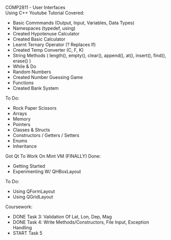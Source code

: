 COMP2811 - User Interfaces  
Using C++ Youtube Tutorial Covered: 
- Basic Commmands (Output, Input, Variables, Data Types)
- Namespaces (typedef, using)
- Created Hypotenuse Calculator
- Created Basic Calculator
- Learnt Ternary Operator (? Replaces If) 
- Created Temp Converter (C, F, K)
- String Methods ( length(), empty(), clear(), append(), at(), insert(), find(), erase() )
- While & Do
- Random Numbers
- Created Number Guessing Game
- Functions
- Created Bank System

To Do:
- Rock Paper Scissors
- Arrays
- Memory
- Pointers
- Classes & Structs
- Constructors / Getters / Setters
- Enums
- Inheritance

Got Qt To Work On Mint VM (FINALLY)
Done:
- Getting Started
- Experimenting W/ QHBoxLayout

To Do:
- Using QFormLayout
- Using QGridLayout

Coursework:
- DONE Task 3: Validation Of Lat, Lon, Dep, Mag
- DONE Task 4: Write Methods/Constructors, File Input, Exception Handling 
- START Task 5 